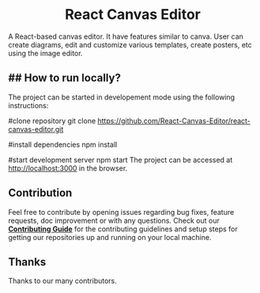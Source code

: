 <h1 align="center">React Canvas Editor</h1>
A React-based canvas editor. It have features similar to canva. User can create diagrams, edit and customize various templates, create posters, etc using the image editor.

## ## How to run locally?

The project can be started in developement mode using the following instructions:

#clone repository
git clone https://github.com/React-Canvas-Editor/react-canvas-editor.git

#install dependencies
npm install

#start development server
npm start
The project can be accessed at [http://localhost:3000](http://localhost:3000/)  in the browser.

## Contribution

Feel free to contribute by opening issues regarding bug fixes, feature requests, doc improvement or with any questions.
Check out our [**Contributing Guide**](https://github.com/React-Canvas-Editor/react-canvas-editor/blob/master/CONTRIBUTING.md) for the contributing guidelines and setup steps for getting our repositories up and running on your local machine.

## Thanks

Thanks to our many contributors.
